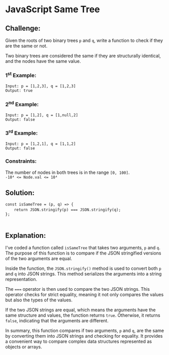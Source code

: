 # JavaScript Same Tree

## Challenge:

Given the roots of two binary trees `p` and `q`, write a function to check if they are the same or not.

Two binary trees are considered the same if they are structurally identical, and the nodes have the same value.

### 1<sup>st</sup> Example:

`Input: p = [1,2,3], q = [1,2,3]`
<br/>
`Output: true`

### 2<sup>nd</sup> Example:

`Input: p = [1,2], q = [1,null,2]`
<br/>
`Output: false`

### 3<sup>rd</sup> Example:

`Input: p = [1,2,1], q = [1,1,2]`
<br/>
`Output: false`

### Constraints:

The number of nodes in both trees is in the range `[0, 100]`.
<br/>
`-10⁴ <= Node.val <= 10⁴`

## Solution:

`const isSameTree = (p, q) => {`
<br/>
&nbsp;&nbsp;&nbsp;&nbsp;&nbsp;&nbsp;&nbsp;`return JSON.stringify(p) === JSON.stringify(q);`
<br/>
`};`
<br/>
<br/>

## Explanation:

I've coded a function called `isSameTree` that takes two arguments, `p` and `q`. The purpose of this function is to compare if the JSON stringified versions of the two arguments are equal.
<br/>

Inside the function, the `JSON.stringify()` method is used to convert both `p` and `q` into JSON strings. This method serializes the arguments into a string representation.
<br/>

The `===` operator is then used to compare the two JSON strings. This operator checks for strict equality, meaning it not only compares the values but also the types of the values.
<br/>

If the two JSON strings are equal, which means the arguments have the same structure and values, the function returns `true`. Otherwise, it returns `false`, indicating that the arguments are different.
<br/>

In summary, this function compares if two arguments, `p` and `q`, are the same by converting them into JSON strings and checking for equality. It provides a convenient way to compare complex data structures represented as objects or arrays.
<br/>
<br/>